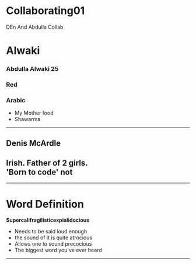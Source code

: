 # Collaborating01

DEn And Abdulla Collab
  # Alwaki
### Abdulla Alwaki 25
### Red
### Arabic
- My Mother food 
- Shawarma
---
## Denis McArdle  
Irish. Father of 2 girls.  
'Born to code' not 
---  

---
# Word Definition
**Supercalifragilisticexpialidocious**    
- Needs to be said loud enough
- the sound of it is quite atrocious
- Allows one to sound precocious
- The biggest word you've ever heard  
---